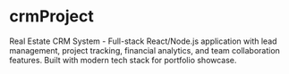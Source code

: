 # crmProject
Real Estate CRM System - Full-stack React/Node.js application with lead management, project tracking, financial analytics, and team collaboration features. Built with modern tech stack for portfolio showcase.
